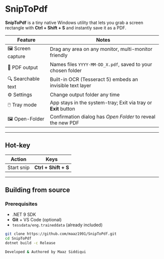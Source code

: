 # SnipToPdf

**SnipToPdf** is a tiny native Windows utility that lets you grab a screen
rectangle with **Ctrl + Shift + S** and instantly save it as a PDF.

| Feature | Notes |
|---------|-------|
| 🖼️  Screen capture | Drag any area on any monitor, multi-monitor friendly |
| 📄  PDF output    | Names files `YYYY-MM-DD_X.pdf`, saved to your chosen folder |
| 🔍  Searchable text | Built-in OCR (Tesseract 5) embeds an invisible text layer |
| ⚙️  Settings      | Change output folder any time |
| 🖱️  Tray mode     | App stays in the system-tray; Exit via tray or **Exit** button |
| 🖼️  Open-Folder   | Confirmation dialog has *Open Folder* to reveal the new PDF |

---

## Hot-key

| Action | Keys |
|--------|------|
| Start snip | **Ctrl + Shift + S** |

---

## Building from source

### Prerequisites

* .NET 9 SDK  
* **Git** + VS Code (optional)  
* `tessdata/eng.traineddata` (already included)

```bash
git clone https://github.com/maaz1991/SnipToPdf.git
cd SnipToPdf
dotnet build -c Release

Developed & Authored by Maaz Siddiqui

